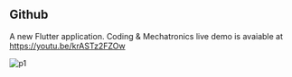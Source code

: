 ## Github

A new Flutter application. Coding & Mechatronics live demo is avaiable at https://youtu.be/krASTz2FZOw

![p1](https://user-images.githubusercontent.com/30105909/110253356-e7ce6680-7faf-11eb-92d2-01b4a2f2865b.png)
